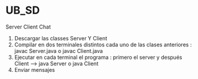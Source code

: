 # UB_SD
Server Client Chat

1) Descargar las classes Server Y Client
2) Compilar en dos terminales distintos cada uno  de las clases anteriores : javac Server.java o javac Client.java
3) Ejecutar en cada terminal el programa : primero el server y después Client --> java Server o java Client
4) Enviar mensajes 
